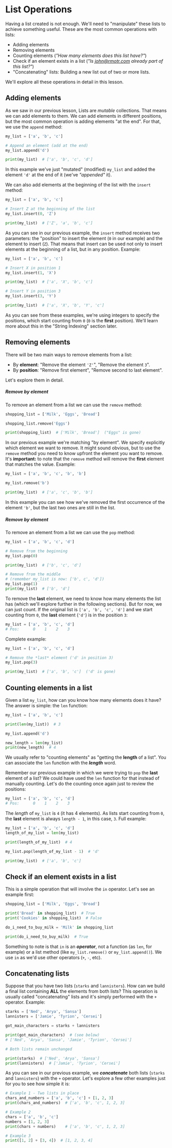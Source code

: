 # List Operations

Having a list created is not enough. We'll need to "manipulate" these lists to achieve something useful. These are the most common operations with lists:

* Adding elements
* Removing elements
* Counting elements (_"How many elements does this list have?"_)
* Check if an element exists in a list (_"Is john@rmotr.com already part of this list?"_)
* "Concatenating" lists: Building a new list out of two or more lists.

We'll explore all these operations in detail in this lesson.

## Adding elements

As we saw in our previous lesson, Lists are _mutable_ collections. That means we can add elements to them. We can add elements in different positions, but the most common operation is adding elements "at the end". For that, we use the `append` method:

```python
my_list = ['a', 'b', 'c']

# Append an element (add at the end)
my_list.append('d')

print(my_list)  # ['a', 'b', 'c', 'd']
```

In this example we've just "mutated" (modified) `my_list` and added the element `'d'` at the end of it (we've _"appended"_ it).

We can also add elements at the beginning of the list with the `insert` method:

```python
my_list = ['a', 'b', 'c']

# Insert Z at the beginning of the list
my_list.insert(0, 'Z')

print(my_list)  # ['Z', 'a', 'b', 'c']
```

As you can see in our previous example, the `insert` method receives two parameters: the "position" to insert the element (`0` in our example) and the element to insert (`Z`). That means that insert can be used not only to insert elements at the beginning of a list, but in any position. Example:

```python
my_list = ['a', 'b', 'c']

# Insert X in position 1
my_list.insert(1, 'X')

print(my_list)  # ['a', 'X', 'b', 'c']

# Insert Y in position 3
my_list.insert(3, 'Y')

print(my_list)  # ['a', 'X', 'b', 'Y', 'c']
```

As you can see from these examples, we're using integers to specify the positions, which start counting from `0` (`0` is the **first** position). We'll learn more about this in the "String Indexing" section later.

## Removing elements

There will be two main ways to remove elements from a list:

* By **element**: "Remove the element `'Z'`", "Remove the element `3`".
* By **position**: "Remove first element", "Remove second to last element".

Let's explore them in detail.

##### Remove by element

To remove an element from a list we can use the `remove` method:

```python
shopping_list = ['Milk', 'Eggs', 'Bread']

shopping_list.remove('Eggs')

print(shopping_list)  # ['Milk', 'Bread']  ("Eggs" is gone)
```

In our previous example we're matching "by element". We specify explicitly which element we want to remove. It might sound obvious, but to use the `remove` method you need to know upfront the element you want to remove. It's **important:** to note that the `remove` method will remove the **first** element that matches the value. Example:

```python
my_list = ['a', 'b', 'c', 'b', 'b']

my_list.remove('b')

print(my_list)  # ['a', 'c', 'b', 'b']
```

In this example you can see how we've removed the first occurrence of the element `'b'`, but the last two ones are still in the list.

##### Remove by element

To remove an element from a list we can use the `pop` method:

```python
my_list = ['a', 'b', 'c', 'd']

# Remove from the beginning
my_list.pop(0)

print(my_list)  # ['b', 'c', 'd']

# Remove from the middle
# (remember my_list is now: ['b', c', 'd'])
my_list.pop(1)
print(my_list)  # ['b', 'd']
```

To remove the **last** element, we need to know how many elements the list has (which we'll explore further in the following sections). But for now, we can just count. If the original list is `['a', 'b', 'c', 'd']` and we start counting from `0`, the **last** element (`'d'`) is in the position `3`:

```python
my_list = ['a', 'b', 'c', 'd']
# Pos:      0    1    2    3
```

Complete example:

```python
my_list = ['a', 'b', 'c', 'd']

# Remove the *last* element ('d' in position 3)
my_list.pop(3)

print(my_list)  # ['a', 'b', 'c']  ('d' is gone)
```

## Counting elements in a list

Given a list `my_list`, how can you know how many elements does it have? The answer is simple: the `len` function:

```python
my_list = ['a', 'b', 'c']

print(len(my_list))  # 3

my_list.append('d')

new_length = len(my_list)
print(new_length)  # 4
```

We usually refer to "counting elements" as "getting the **length** of a list". You can associate the `len` function with the **_length_** word.

Remember our previous example in which we were trying to `pop` the **last** element of a list? We could have used the `len` function for that instead of manually counting. Let's do the counting once again just to review the positions:

```python
my_list = ['a', 'b', 'c', 'd']
# Pos:      0    1    2    3
```

The _length_ of `my_list` is `4` (it has 4 elements). As lists start counting from `0`, the **last** element is always `length - 1`, in this case, `3`. Full example:

```python
my_list = ['a', 'b', 'c', 'd']
length_of_my_list = len(my_list)

print(length_of_my_list)  # 4

my_list.pop(length_of_my_list - 1)  # 'd'

print(my_list)  # ['a', 'b', 'c']
```

## Check if an element exists in a list

This is a simple operation that will involve the `in` operator. Let's see an example first:

```python
shopping_list = ['Milk', 'Eggs', 'Bread']

print('Bread' in shopping_list)  # True
print('Cookies' in shopping_list)  # False

do_i_need_to_buy_milk = 'Milk' in shopping_list

print(do_i_need_to_buy_milk)  # True
```

Something to note is that `in` is an **_operator_**, not a function (as `len`, for example) or a list method (like `my_list.remove()` or `my_list.append()`). We use `in` as we'd use other operators (`+`, `-`, etc).

## Concatenating lists

Suppose that you have two lists (`starks` and `lannisters`). How can we build a final list containing **ALL** the elements from both lists? This operation is usually called "concatenating" lists and it's simply performed with the `+` operator. Example:

```python
starks = ['Ned', 'Arya', 'Sansa']
lannisters = ['Jamie', 'Tyrion', 'Cersei']

got_main_characters = starks + lannisters

print(got_main_characters)  # (see below)
# ['Ned', 'Arya', 'Sansa', 'Jamie', 'Tyrion', 'Cersei']

# Both lists remain unchanged

print(starks)  # ['Ned', 'Arya', 'Sansa']
print(lannisters)  # ['Jamie', 'Tyrion', 'Cersei']
```

As you can see in our previous example, we **_concatenate_** both lists (`starks` and `lannisters`) with the `+` operator. Let's explore a few other examples just for you to see how simple it is:

```python
# Example 1 - Two lists in place
chars_and_numbers = ['a', 'b', 'c'] + [1, 2, 3]
print(chars_and_numbers)  # ['a', 'b', 'c', 1, 2, 3]

# Example 2
chars = ['a', 'b', 'c']
numbers = [1, 2, 3]
print(chars + numbers)    # ['a', 'b', 'c', 1, 2, 3]

# Example 3
print([1, 2] + [3, 4])  # [1, 2, 3, 4]
```
